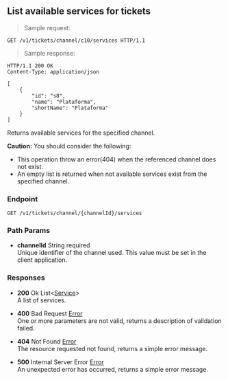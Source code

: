 
## List available services for tickets

> Sample request:

```http
GET /v1/tickets/channel/c10/services HTTP/1.1
```

> Sample response:

```http
HTTP/1.1 200 OK
Content-Type: application/json

[
    {
        "id": "s8",
        "name": "Plataforma",
        "shortName": "Plataforma"
    }
]
```

Returns available services for the specified channel.

<aside class="warning">
<strong>Caution:</strong> 
    You should consider the following:
    <ul>
        <li>This operation throw an error(404) when the referenced channel does not exist.</li>
        <li>An empty list is returned when not available services exist from the specified channel.</li>
    <ul>
</aside>

### Endpoint

`GET /v1/tickets/channel/{channelId}/services`

### Path Params

* **channelId** <span class="param-type">String</span> <span class="required-param">required</span><br>
Unique identifier of the channel used. This value must be set in the client application.

### Responses

* **200** <span class="verb-description">Ok</span> <span class="param-type">List\<[Service](#service)\></span><br>
A list of services.

* **400** <span class="verb-description">Bad Request</span> <span class="param-type">[Error](#error)</span><br>
One or more parameters are not valid, returns a description of validation failed.

* **404** <span class="verb-description">Not Found</span> <span class="param-type">[Error](#error)</span><br>
The resource requested not found, returns a simple error message.

* **500** <span class="verb-description">Internal Server Error</span> <span class="param-type">[Error](#error)</span><br>
An unexpected error has occurred, returns a simple error message.
